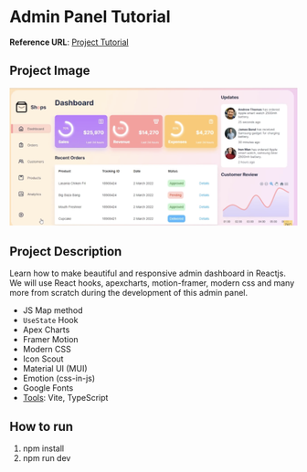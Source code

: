 # Admin Panel Tutorial

**Reference URL**: [Project Tutorial](https://youtu.be/K7vHoUwClaM?si=dVlJbULvtF7cPXV0 "Go watch the tutorial")

## Project Image

![Admin Panel Project Image](public/admin-panel_project-image.png)

## Project Description

Learn how to make beautiful and responsive admin dashboard in Reactjs. We will use React hooks, apexcharts, motion-framer, modern css and many more from scratch during the development of this admin panel.

- JS Map method
- <code>UseState</code> Hook
- Apex Charts
- Framer Motion
- Modern CSS
- Icon Scout
- Material UI (MUI)
- Emotion (css-in-js)
- Google Fonts
- <u>Tools</u>: Vite, TypeScript

## How to run

1. npm install
2. npm run dev
